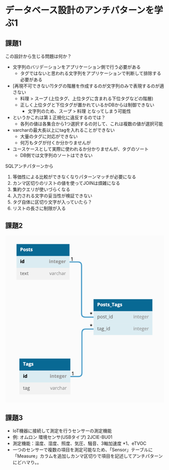 # データベース設計のアンチパターンを学ぶ1

## 課題1
この設計から生じる問題は何か？

- 文字列のバリデーションをアプリケーション側で行う必要がある
  - タグではないと思われる文字列をアプリケーションで判断して排除する必要がある
- [再現不可できない?]タグの階層を作成するのが文字列のみで表現するのが適さない
  - 料理 > スープ (上位タグ、上位タグに含まれる下位タグなどの階層)
  - 正しく上位タグと下位タグが置かれているかDBからは制御できない
    - 文字列のため、スープ > 料理 となってしまう可能性
- というかこれは第１正規化に違反するのでは？
  - 各列の値は各集合から1つ選択するの対して、これは複数の値が選択可能
- varcharの最大長以上にtagを入れることができない
  - 大量のタグに対応ができない
  - 何万もタグが付くか分かりませんが
- ユースケースとして実際に使われるか分かりませんが、タグのソート
  - DB側では文字列のソートはできない

SQLアンチパターンから 
1. 等価性による比較ができなくなりパターンマッチが必要になる
2. カンマ区切りのリストの値を使ってJOINは煩雑になる
3. 集約クエリが使いづらくなる
4. 入力される文字の妥当性が検証できない
5. タグ自体に区切り文字が入っていたら？
6. リストの長さに制限が入る

## 課題2
![image](./dbmodelling6.png)

## 課題3
- IoT機器に接続して測定を行うセンサーの測定機能
- 例: オムロン 環境センサ(USBタイプ) 2JCIE-BU01
- 測定機能：温度、湿度、照度、気圧、騒音、3軸加速度 *1、eTVOC
- 一つのセンサーで複数の項目を測定可能なため、「Sensor」テーブルに「Measure」カラムを追加しカンマ区切りで項目を記述してアンチパターンにどハマり。。

